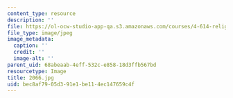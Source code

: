 ```yaml
---
content_type: resource
description: ''
file: https://ol-ocw-studio-app-qa.s3.amazonaws.com/courses/4-614-religious-architecture-and-islamic-cultures-fall-2002/bec8af7905d391e1be114ec147659c4f_2066.jpg
file_type: image/jpeg
image_metadata:
  caption: ''
  credit: ''
  image-alt: ''
parent_uid: 68abeaab-4eff-532c-e858-18d3ffb567bd
resourcetype: Image
title: 2066.jpg
uid: bec8af79-05d3-91e1-be11-4ec147659c4f
---
```

